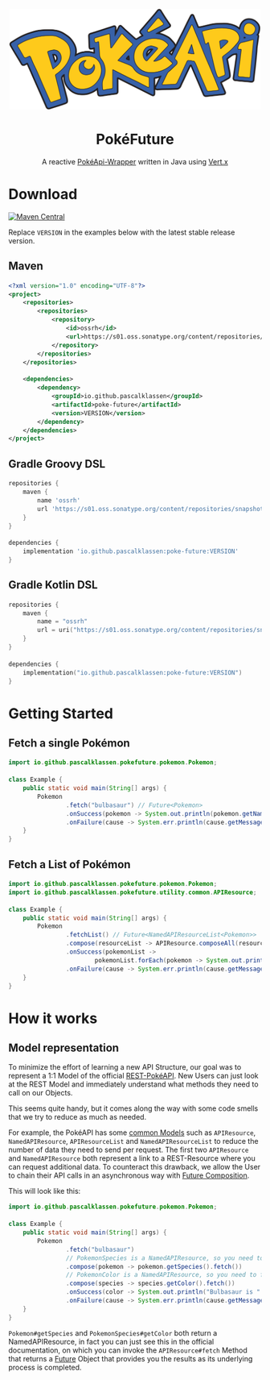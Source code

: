<!--suppress HtmlDeprecatedAttribute -->
<br/>

<div align="center">
	<img height="200" src="https://raw.githubusercontent.com/PokeAPI/media/master/logo/pokeapi.svg?sanitize=true" alt="PokeAPI">
    <h1>PokéFuture</h1>
    <p>
        A reactive <a href="https://pokeapi.co/">PokéApi-Wrapper</a> written in Java using <a href="https://vertx.io/">Vert.x</a>
    </p>
</div>



# Download
[![Maven Central](https://img.shields.io/maven-central/v/io.github.pascalklassen/poke-future.svg?label=Maven%20Central)](https://search.maven.org/search?q=io.github.pascalklassen.poke-future)

Replace `VERSION` in the examples below with the latest stable release version.

## Maven
```xml
<?xml version="1.0" encoding="UTF-8"?>
<project>
    <repositories>
        <repositories>
            <repository>
                <id>ossrh</id>
                <url>https://s01.oss.sonatype.org/content/repositories/snapshots</url>
            </repository>
        </repositories>
    </repositories>

    <dependencies>
        <dependency>
            <groupId>io.github.pascalklassen</groupId>
            <artifactId>poke-future</artifactId>
            <version>VERSION</version>
        </dependency>
    </dependencies>
</project>
```

## Gradle Groovy DSL
```groovy
repositories {
    maven {
        name 'ossrh'
        url 'https://s01.oss.sonatype.org/content/repositories/snapshots'
    }
}

dependencies {
    implementation 'io.github.pascalklassen:poke-future:VERSION'
}
```

## Gradle Kotlin DSL
```kotlin
repositories {
    maven {
        name = "ossrh"
        url = uri("https://s01.oss.sonatype.org/content/repositories/snapshots")
    }
}

dependencies {
    implementation("io.github.pascalklassen:poke-future:VERSION")
}
```

# Getting Started

## Fetch a single Pokémon

```java
import io.github.pascalklassen.pokefuture.pokemon.Pokemon;

class Example {
    public static void main(String[] args) {
        Pokemon
                .fetch("bulbasaur") // Future<Pokemon>
                .onSuccess(pokemon -> System.out.println(pokemon.getName()))
                .onFailure(cause -> System.err.println(cause.getMessage()));
    }
}
```

## Fetch a List of Pokémon

```java
import io.github.pascalklassen.pokefuture.pokemon.Pokemon;
import io.github.pascalklassen.pokefuture.utility.common.APIResource;

class Example {
    public static void main(String[] args) {
        Pokemon
                .fetchList() // Future<NamedAPIResourceList<Pokemon>>
                .compose(resourceList -> APIResource.composeAll(resourceList.getResults())) // Future<List<Pokemon>>
                .onSuccess(pokemonList -> 
                        pokemonList.forEach(pokemon -> System.out.println(pokemon.getName())))
                .onFailure(cause -> System.err.println(cause.getMessage()));
    }
}
```

# How it works

## Model representation

To minimize the effort of learning a new API Structure, our goal was to represent a 1:1 Model
of the official [REST-PokéAPI](https://pokeapi.co/docs/v2). New Users can just look at the
REST Model and immediately understand what methods they need to call on our Objects.

This seems quite handy, but it comes along the way with some code smells that we try to reduce as much
as needed.

For example, the PokéAPI has some [common Models](https://pokeapi.co/docs/v2#common-models) such 
as `APIResource`, `NamedAPIResource`, `APIResourceList` and `NamedAPIResourceList` to reduce the
number of data they need to send per request. The first two `APIResource` and `NamedAPIResource`
both represent a link to a REST-Resource where you can request additional data. To counteract this
drawback, we allow the User to chain their API calls in an asynchronous way with 
[Future Composition](https://dev.to/cherrychain/future-composition-in-vert-x-3gp8).

This will look like this:

```java
import io.github.pascalklassen.pokefuture.pokemon.Pokemon;

class Example {
    public static void main(String[] args) {
        Pokemon
                .fetch("bulbasaur")
                // PokemonSpecies is a NamedAPIResource, so you need to fetch it seperately
                .compose(pokemon -> pokemon.getSpecies().fetch())
                // PokemonColor is a NamedAPIResource, so you need to fetch it seperately
                .compose(species -> species.getColor().fetch())
                .onSuccess(color -> System.out.println("Bulbasaur is " + color.getName()))
                .onFailure(cause -> System.err.println(cause.getMessage()));
    }
}
```

`Pokemon#getSpecies` and `PokemonSpecies#getColor` both return a NamedAPIResource, in fact you can just
see this in the official documentation, on which you can invoke the `APIResource#fetch` Method that returns
a [Future](https://vertx.io/docs/vertx-core/java/#_future_results) Object that provides you the results as
its underlying process is completed.
